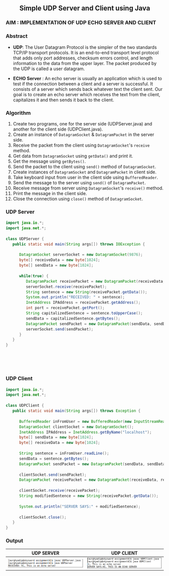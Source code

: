 <h2 align="center">Simple UDP Server and Client using Java</h2>

### AIM : IMPLEMENTATION OF UDP ECHO SERVER AND CLIENT
### Abstract
- **UDP**: The User Datagram Protocol is the simpler of the two standards TCP/IP transport protocols. It is an end-to-end transport level protocol that adds only port addresses, checksum errors control, and length information to the data from the upper layer. The packet produced by the UDP is called a user datagram.

- **ECHO Server** : An echo server is usually an application which is used to test if the connection between a client and a server is successful. It consists of a server which sends back whatever text the client sent.
Our goal is to create an echo server which receives the text from the client, capitalizes it and then sends it back to the client.

### Algorithm
1. Create two programs, one for the server side (UDPServer.java) and another for the client side (UDPClient.java).
2. Create an instance of `DatagramSocket` & `DatagramPacket` in the server side.
3. Receive the packet from the client using `DatagramSocket`'s `receive` method.
4. Get data from `DatagramSocket` using `getData()` and print it.
5. Get the message using `getBytes()`.
6. Send the packet to the client using `send()` method of `DatagramSocket`.
7. Create instances of `DatagramSocket` and `DatagramPacket` in client side.
8. Take keyboard input from user in the client side using `BufferedReader`.
9. Send the message to the server using `send()` of `DatagramPacket`.
10. Receive message from server using `DatagramSocket`'s `receive()` method.
11. Print the message in the client side.
12. Close the connection using `close()` method of `DatagramSocket`.

### UDP Server

```java
import java.io.*;
import java.net.*;

class UDPServer {
   public static void main(String args[]) throws IOException {

      DatagramSocket serverSocket = new DatagramSocket(9876);
      byte[] receiveData = new byte[1024];
      byte[] sendData = new byte[1024];

      while(true) {
         DatagramPacket receivePacket = new DatagramPacket(receiveData, receiveData.length);
         serverSocket.receive(receivePacket);
         String sentence = new String(receivePacket.getData());
         System.out.println("RECEIVED: " + sentence);
         InetAddress IPAddress = receivePacket.getAddress();
         int port = receivePacket.getPort();
         String capitalizedSentence = sentence.toUpperCase();
         sendData = capitalizedSentence.getBytes();
         DatagramPacket sendPacket = new DatagramPacket(sendData, sendData.length, IPAddress, port);
         serverSocket.send(sendPacket);
      }
   }
}
```
<br><br><br>
### UDP Client

```java
import java.io.*;
import java.net.*;

class UDPClient {
   public static void main(String args[]) throws Exception {

      BufferedReader inFromUser = new BufferedReader(new InputStreamReader(System.in));
      DatagramSocket clientSocket = new DatagramSocket();
      InetAddress IPAddress = InetAddress.getByName("localhost");
      byte[] sendData = new byte[1024];
      byte[] receiveData = new byte[1024];

      String sentence = inFromUser.readLine();
      sendData = sentence.getBytes();
      DatagramPacket sendPacket = new DatagramPacket(sendData, sendData.length, IPAddress, 9876);

      clientSocket.send(sendPacket);
      DatagramPacket receivePacket = new DatagramPacket(receiveData, receiveData.length);

      clientSocket.receive(receivePacket);
      String modifiedSentence = new String(receivePacket.getData());

      System.out.println("SERVER SAYS:" + modifiedSentence);

      clientSocket.close();
   }
}
```
### Output
|UDP SERVER|UDP CLIENT|
|----------|----------|
|<img src="../assets/as4/UDPServer.png">|<img src="../assets/as4/UDPClient.png">|
